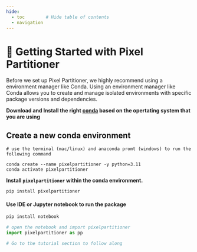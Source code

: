 ```yaml
---
hide:
  - toc        # Hide table of contents
  - navigation
---
```


# 🐊 Getting Started with Pixel Partitioner 
  
Before we set up Pixel Partitioner, we highly recommend using a environment manager like Conda. Using an environment manager like Conda allows you to create and manage isolated environments with specific package versions and dependencies. 
  
**Download and Install the right [conda](https://docs.conda.io/en/latest/miniconda.html) based on the opertating system that you are using**

## **Create a new conda environment**

```
# use the terminal (mac/linux) and anaconda promt (windows) to run the following command

conda create --name pixelpartitioner -y python=3.11
conda activate pixelpartitioner
```

**Install `pixelpartitioner` within the conda environment.**

```
pip install pixelpartitioner
```

#### Use IDE or Jupyter notebook to run the package

```python
pip install notebook

# open the notebook and import pixelpartitioner
import pixelpartitioner as pp

# Go to the tutorial section to follow along
```

